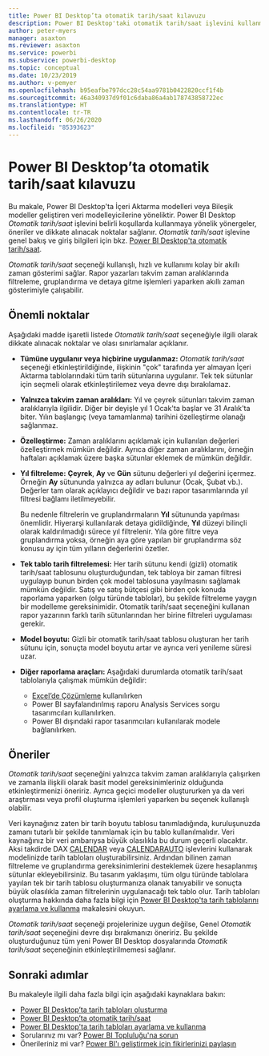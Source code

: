 ```yaml
---
title: Power BI Desktop’ta otomatik tarih/saat kılavuzu
description: Power BI Desktop'taki otomatik tarih/saat işlevini kullanma kılavuzu.
author: peter-myers
manager: asaxton
ms.reviewer: asaxton
ms.service: powerbi
ms.subservice: powerbi-desktop
ms.topic: conceptual
ms.date: 10/23/2019
ms.author: v-pemyer
ms.openlocfilehash: b95eafbe797dcc28c54aa9781b0422820ccf1f4b
ms.sourcegitcommit: 46a340937d9f01c6daba86a4ab178743858722ec
ms.translationtype: HT
ms.contentlocale: tr-TR
ms.lasthandoff: 06/26/2020
ms.locfileid: "85393623"
---
```

# <a name="auto-datetime-guidance-in-power-bi-desktop"></a>Power BI Desktop’ta otomatik tarih/saat kılavuzu

Bu makale, Power BI Desktop'ta İçeri Aktarma modelleri veya Bileşik modeller geliştiren veri modelleyicilerine yöneliktir. Power BI Desktop _Otomatik tarih/saat_ işlevini belirli koşullarda kullanmaya yönelik yönergeler, öneriler ve dikkate alınacak noktalar sağlanır. _Otomatik tarih/saat_ işlevine genel bakış ve giriş bilgileri için bkz. [Power BI Desktop'ta otomatik tarih/saat](../transform-model/desktop-auto-date-time.md).

_Otomatik tarih/saat_ seçeneği kullanışlı, hızlı ve kullanımı kolay bir akıllı zaman gösterimi sağlar. Rapor yazarları takvim zaman aralıklarında filtreleme, gruplandırma ve detaya gitme işlemleri yaparken akıllı zaman gösterimiyle çalışabilir.

## <a name="considerations"></a>Önemli noktalar

Aşağıdaki madde işaretli listede _Otomatik tarih/saat_ seçeneğiyle ilgili olarak dikkate alınacak noktalar ve olası sınırlamalar açıklanır.

- **Tümüne uygulanır veya hiçbirine uygulanmaz:** _Otomatik tarih/saat_ seçeneği etkinleştirildiğinde, ilişkinin &quot;çok&quot; tarafında yer almayan İçeri Aktarma tablolarındaki tüm tarih sütunlarına uygulanır. Tek tek sütunlar için seçmeli olarak etkinleştirilemez veya devre dışı bırakılamaz.
- **Yalnızca takvim zaman aralıkları:** Yıl ve çeyrek sütunları takvim zaman aralıklarıyla ilgilidir. Diğer bir deyişle yıl 1 Ocak'ta başlar ve 31 Aralık'ta biter. Yılın başlangıç (veya tamamlanma) tarihini özelleştirme olanağı sağlanmaz.
- **Özelleştirme:** Zaman aralıklarını açıklamak için kullanılan değerleri özelleştirmek mümkün değildir. Ayrıca diğer zaman aralıklarını, örneğin haftaları açıklamak üzere başka sütunlar eklemek de mümkün değildir.
- **Yıl filtreleme:** **Çeyrek**, **Ay** ve **Gün** sütunu değerleri yıl değerini içermez. Örneğin **Ay** sütununda yalnızca ay adları bulunur (Ocak, Şubat vb.). Değerler tam olarak açıklayıcı değildir ve bazı rapor tasarımlarında yıl filtresi bağlamı iletilmeyebilir.

    Bu nedenle filtrelerin ve gruplandırmaların **Yıl** sütununda yapılması önemlidir. Hiyerarşi kullanılarak detaya gidildiğinde, **Yıl** düzeyi bilinçli olarak kaldırılmadığı sürece yıl filtrelenir. Yıla göre filtre veya gruplandırma yoksa, örneğin aya göre yapılan bir gruplandırma söz konusu ay için tüm yılların değerlerini özetler.
- **Tek tablo tarih filtrelemesi:** Her tarih sütunu kendi (gizli) otomatik tarih/saat tablosunu oluşturduğundan, tek tabloya bir zaman filtresi uygulayıp bunun birden çok model tablosuna yayılmasını sağlamak mümkün değildir. Satış ve satış bütçesi gibi birden çok konuda raporlama yaparken (olgu türünde tablolar), bu şekilde filtreleme yaygın bir modelleme gereksinimidir. Otomatik tarih/saat seçeneğini kullanan rapor yazarının farklı tarih sütunlarından her birine filtreleri uygulaması gerekir.
- **Model boyutu:** Gizli bir otomatik tarih/saat tablosu oluşturan her tarih sütunu için, sonuçta model boyutu artar ve ayrıca veri yenileme süresi uzar.
- **Diğer raporlama araçları:** Aşağıdaki durumlarda otomatik tarih/saat tablolarıyla çalışmak mümkün değildir:
  - [Excel’de Çözümleme](../collaborate-share/service-analyze-in-excel.md) kullanılırken
  - Power BI sayfalandırılmış raporu Analysis Services sorgu tasarımcıları kullanılırken.
  - Power BI dışındaki rapor tasarımcıları kullanılarak modele bağlanılırken.

## <a name="recommendations"></a>Öneriler

_Otomatik tarih/saat_ seçeneğini yalnızca takvim zaman aralıklarıyla çalışırken ve zamanla ilişkili olarak basit model gereksinimleriniz olduğunda etkinleştirmenizi öneririz. Ayrıca geçici modeller oluştururken ya da veri araştırması veya profil oluşturma işlemleri yaparken bu seçenek kullanışlı olabilir.

Veri kaynağınız zaten bir tarih boyutu tablosu tanımladığında, kuruluşunuzda zamanı tutarlı bir şekilde tanımlamak için bu tablo kullanılmalıdır. Veri kaynağınız bir veri ambarıysa büyük olasılıkla bu durum geçerli olacaktır. Aksi takdirde DAX [CALENDAR](/dax/calendar-function-dax) veya [CALENDARAUTO](/dax/calendarauto-function-dax) işlevlerini kullanarak modelinizde tarih tabloları oluşturabilirsiniz. Ardından bilinen zaman filtreleme ve gruplandırma gereksinimlerini desteklemek üzere hesaplanmış sütunlar ekleyebilirsiniz. Bu tasarım yaklaşımı, tüm olgu türünde tablolara yayılan tek bir tarih tablosu oluşturmanıza olanak tanıyabilir ve sonuçta büyük olasılıkla zaman filtrelerinin uygulanacağı tek tablo olur. Tarih tabloları oluşturma hakkında daha fazla bilgi için [Power BI Desktop'ta tarih tablolarını ayarlama ve kullanma](../transform-model/desktop-date-tables.md) makalesini okuyun.

_Otomatik tarih/saat_ seçeneği projelerinize uygun değilse, Genel _Otomatik tarih/saat_ seçeneğini devre dışı bırakmanızı öneririz. Bu şekilde oluşturduğunuz tüm yeni Power BI Desktop dosyalarında _Otomatik tarih/saat_ seçeneğinin etkinleştirilmemesi sağlanır.

## <a name="next-steps"></a>Sonraki adımlar

Bu makaleyle ilgili daha fazla bilgi için aşağıdaki kaynaklara bakın:

- [Power BI Desktop’ta tarih tabloları oluşturma](model-date-tables.md)
- [Power BI Desktop’ta otomatik tarih/saat](../transform-model/desktop-auto-date-time.md)
- [Power BI Desktop'ta tarih tabloları ayarlama ve kullanma](../transform-model/desktop-date-tables.md)
- Sorularınız mı var? [Power BI Topluluğu'na sorun](https://community.powerbi.com/)
- Önerileriniz mi var? [Power BI'ı geliştirmek için fikirlerinizi paylaşın](https://ideas.powerbi.com/)
